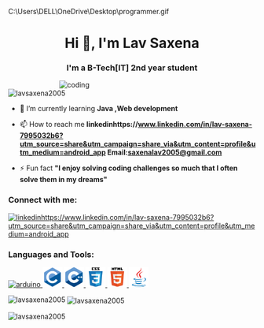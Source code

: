 C:\Users\DELL\OneDrive\Desktop\programmer.gif
<h1 align="center">Hi 👋, I'm Lav Saxena</h1>
<h3 align="center">I'm a B-Tech[IT] 2nd year student</h3>
<img align="right" alt="coding" width="400" src="https://in.images.search.yahoo.com/search/images;_ylt=AwrKA2sRnLNmPDQR73C7HAx.;_ylu=Y29sbwNzZzMEcG9zAzEEdnRpZAMEc2VjA3BpdnM-?p=animated+coding+image&fr2=piv-web&type=E211IN826G0&fr=mcafee#id=55&iurl=https%3A%2F%2Fprogramminginsider.com%2Fwp-content%2Fuploads%2F2023%2F08%2Fcoding.jpg&action=click"

<p align="left"> <img src="https://komarev.com/ghpvc/?username=lavsaxena2005&label=Profile%20views&color=0e75b6&style=flat" alt="lavsaxena2005" /> </p>

- 🌱 I’m currently learning **Java ,Web development**

- 📫 How to reach me **linkedinhttps://www.linkedin.com/in/lav-saxena-7995032b6?utm_source=share&utm_campaign=share_via&utm_content=profile&utm_medium=android_app Email:saxenalav2005@gmail.com**

- ⚡ Fun fact **"I enjoy solving coding challenges so much that I often solve them in my dreams"**

<h3 align="left">Connect with me:</h3>
<p align="left">
<a href="https://linkedin.com/in/linkedinhttps://www.linkedin.com/in/lav-saxena-7995032b6?utm_source=share&utm_campaign=share_via&utm_content=profile&utm_medium=android_app" target="blank"><img align="center" src="https://raw.githubusercontent.com/rahuldkjain/github-profile-readme-generator/master/src/images/icons/Social/linked-in-alt.svg" alt="linkedinhttps://www.linkedin.com/in/lav-saxena-7995032b6?utm_source=share&utm_campaign=share_via&utm_content=profile&utm_medium=android_app" height="30" width="40" /></a>
</p>

<h3 align="left">Languages and Tools:</h3>
<p align="left"> <a href="https://www.arduino.cc/" target="_blank" rel="noreferrer"> <img src="https://cdn.worldvectorlogo.com/logos/arduino-1.svg" alt="arduino" width="40" height="40"/> </a> <a href="https://www.cprogramming.com/" target="_blank" rel="noreferrer"> <img src="https://raw.githubusercontent.com/devicons/devicon/master/icons/c/c-original.svg" alt="c" width="40" height="40"/> </a> <a href="https://www.w3schools.com/cpp/" target="_blank" rel="noreferrer"> <img src="https://raw.githubusercontent.com/devicons/devicon/master/icons/cplusplus/cplusplus-original.svg" alt="cplusplus" width="40" height="40"/> </a> <a href="https://www.w3schools.com/css/" target="_blank" rel="noreferrer"> <img src="https://raw.githubusercontent.com/devicons/devicon/master/icons/css3/css3-original-wordmark.svg" alt="css3" width="40" height="40"/> </a> <a href="https://www.w3.org/html/" target="_blank" rel="noreferrer"> <img src="https://raw.githubusercontent.com/devicons/devicon/master/icons/html5/html5-original-wordmark.svg" alt="html5" width="40" height="40"/> </a> <a href="https://www.java.com" target="_blank" rel="noreferrer"> <img src="https://raw.githubusercontent.com/devicons/devicon/master/icons/java/java-original.svg" alt="java" width="40" height="40"/> </a> </p>

<p><img align="left" src="https://github-readme-stats.vercel.app/api/top-langs?username=lavsaxena2005&show_icons=true&locale=en&layout=compact" alt="lavsaxena2005" /></p>

<p>&nbsp;<img align="center" src="https://github-readme-stats.vercel.app/api?username=lavsaxena2005&show_icons=true&locale=en" alt="lavsaxena2005" /></p>

<p><img align="center" src="https://github-readme-streak-stats.herokuapp.com/?user=lavsaxena2005&" alt="lavsaxena2005" /></p>

